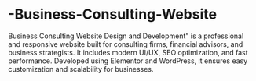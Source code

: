 # -Business-Consulting-Website
Business Consulting Website Design and Development" is a professional and responsive website built for consulting firms, financial advisors, and business strategists. It includes modern UI/UX, SEO optimization, and fast performance. Developed using Elementor and WordPress, it ensures easy customization and scalability for businesses.
